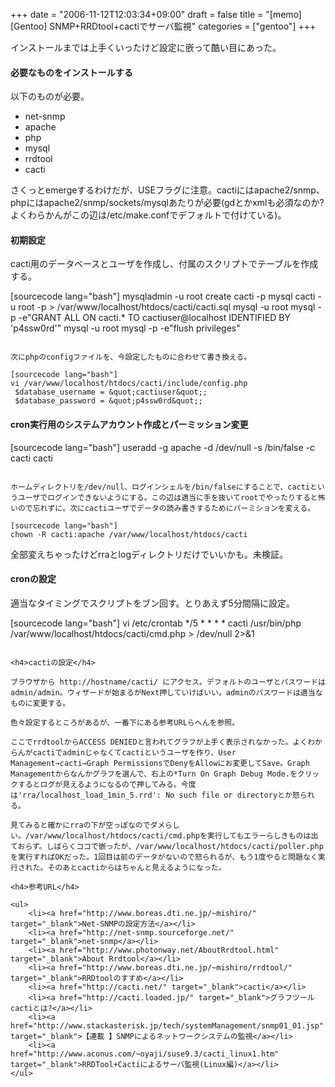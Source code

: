 +++
date = "2006-11-12T12:03:34+09:00"
draft = false
title = "[memo][Gentoo] SNMP+RRDtool+cactiでサーバ監視"
categories = ["gentoo"]
+++

インストールまでは上手くいったけど設定に嵌って酷い目にあった。

<h4>必要なものをインストールする</h4>

以下のものが必要。

<ul>
	<li>net-snmp</li>
	<li>apache</li>
	<li>php</li>
	<li>mysql</li>
	<li>rrdtool</li>
	<li>cacti</li>
</ul>

さくっとemergeするわけだが、USEフラグに注意。cactiにはapache2/snmp、phpにはapache2/snmp/sockets/mysqlあたりが必要(gdとかxmlも必須なのか?よくわらかんがこの辺は/etc/make.confでデフォルトで付けている)。

<h4>初期設定</h4>

cacti用のデータベースとユーザを作成し、付属のスクリプトでテーブルを作成する。

[sourcecode lang="bash"]
mysqladmin -u root create cacti -p
mysql cacti -u root -p &gt; /var/www/localhost/htdocs/cacti/cacti.sql
mysql -u root mysql -p -e&quot;GRANT ALL ON cacti.* TO cactiuser@localhost IDENTIFIED BY 'p4ssw0rd'&quot;
mysql -u root mysql -p -e&quot;flush privileges&quot;
```

次にphpのconfigファイルを、今設定したものに合わせて書き換える。

[sourcecode lang="bash"]
vi /var/www/localhost/htdocs/cacti/include/config.php
 $database_username = &quot;cactiuser&quot;;
 $database_password = &quot;p4ssw0rd&quot;;
```

<h4>cron実行用のシステムアカウント作成とパーミッション変更</h4>

[sourcecode lang="bash"]
useradd -g apache -d /dev/null -s /bin/false -c cacti cacti
```

ホームディレクトリを/dev/null、ログインシェルを/bin/falseにすることで、cactiというユーザでログインできないようにする。この辺は適当に手を抜いてrootでやったりすると怖いので忘れずに。次にcactiユーザでデータの読み書きするためにパーミションを変える。

[sourcecode lang="bash"]
chown -R cacti:apache /var/www/localhost/htdocs/cacti
```

全部変えちゃったけどrraとlogディレクトリだけでいいかも。未検証。

<h4>cronの設定</h4>

適当なタイミングでスクリプトをブン回す。とりあえず5分間隔に設定。

[sourcecode lang="bash"]
vi /etc/crontab
 */5 * * * * cacti   /usr/bin/php /var/www/localhost/htdocs/cacti/cmd.php &gt; /dev/null 2&gt;&amp;1
```

<h4>cactiの設定</h4>

ブラウザから http://hostname/cacti/ にアクセス。デフォルトのユーザとパスワードはadmin/admin。ウィザードが始まるがNext押していけばいい。adminのパスワードは適当なものに変更する。

色々設定するところがあるが、一番下にある参考URLらへんを参照。

ここでrrdtoolからACCESS DENIEDと言われてグラフが上手く表示されなかった。よくわからんがcactiでadminじゃなくてcactiというユーザを作り、User Management→cacti→Graph PermissionsでDenyをAllowにお変更してSave。Graph Managementからなんかグラフを選んで、右上の*Turn On Graph Debug Mode.をクリックするとログが見えるようになるので押してみる。今度は'rra/localhost_load_1min_5.rrd': No such file or directoryとか怒られる。

見てみると確かにrraの下が空っぽなのでダメらしい。/var/www/localhost/htdocs/cacti/cmd.phpを実行してもエラーらしきものは出ておらず。しばらくココで嵌ったが、/var/www/localhost/htdocs/cacti/poller.phpを実行すればOKだった。1回目は前のデータがないので怒られるが、もう1度やると問題なく実行された。そのあとcactiからはちゃんと見えるようになった。

<h4>参考URL</h4>

<ul>
	<li><a href="http://www.boreas.dti.ne.jp/~mishiro/" target="_blank">Net-SNMPの設定方法</a></li>
	<li><a href="http://net-snmp.sourceforge.net/" target="_blank">net-snmp</a></li>
	<li><a href="http://www.photonway.net/AboutRrdtool.html" target="_blank">About Rrdtool</a></li>
	<li><a href="http://www.boreas.dti.ne.jp/~mishiro/rrdtool/" target="_blank">RRDtoolのすすめ</a></li>
	<li><a href="http://cacti.net/" target="_blank">cacti</a></li>
	<li><a href="http://cacti.loaded.jp/" target="_blank">グラフツールcactiとは?</a></li>
	<li><a href="http://www.stackasterisk.jp/tech/systemManagement/snmp01_01.jsp" target="_blank">【連載 】SNMPによるネットワークシステムの監視</a></li>
	<li><a href="http://www.aconus.com/~oyaji/suse9.3/cacti_linux1.htm" target="_blank">RRDTool+Cactiによるサーバ監視(Linux編)</a></li>
</ul>
